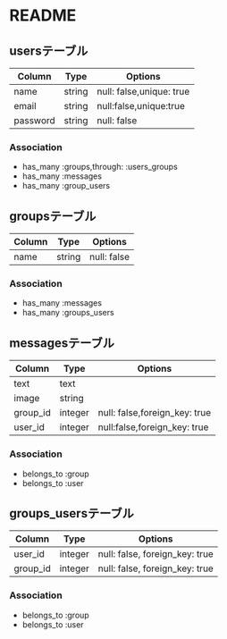 # README

## usersテーブル
Column|Type|Options|
|------|----|-------|
|name|string|null: false,unique: true|
|email|string|null:false,unique:true|
|password|string|null: false|

### Association
- has_many :groups,through: :users_groups
- has_many :messages
- has_many :group_users

## groupsテーブル
Column|Type|Options|
|------|----|-------|
|name|string|null: false|

### Association
- has_many :messages
- has_many :groups_users

## messagesテーブル
|Column|Type|Options|
|------|----|-------|
|text|text||
|image|string||
|group_id|integer|null: false,foreign_key: true|
|user_id|integer|null:false,foreign_key: true|

### Association
- belongs_to :group
- belongs_to :user

## groups_usersテーブル

|Column|Type|Options|
|------|----|-------|
|user_id|integer|null: false, foreign_key: true|
|group_id|integer|null: false, foreign_key: true|

### Association
- belongs_to :group
- belongs_to :user